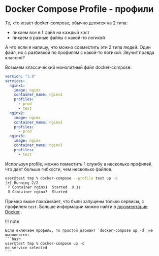 # Docker Compose Profile - профили

Те, кто юзает docker-compose, обычно делятся на 2 типа: 

- пихаем все в 1 файл на каждый хост
- пихаем в разные файлы с какой-то логикой

А что если я напишу, что можно совместить эти 2 типа людей. Один файл, но с разбивкой по профилям с какой-то логикой. Звучит правда классно?

Возьмем классический монолитный файл docker-compose:

```yaml title="docker-compose.yml"
version: "3.9"
services:
  nginx1:
    image: nginx
    container_name: nginx1
    profiles: 
      - prod
      - test
  nginx2:
    image: nginx
    container_name: nginx2
    profiles: 
      - prod
  nginx3:
    image: nginx
    container_name: nginx3
    profiles: 
      - test
```

Используя profile, можно поместить 1 службу в несколько профилей, что  дает больше гибкости, чем несколько файлов.

```bash
user@test tmp % docker-compose --profile test up -d
[+] Running 2/2
 ⠿ Container nginx1  Started  0.1s
 ⠿ Container nginx3  Started
```

 Пример выше показывает, что были запущены только сервисы, с профилем `test`. Больше информации можно найти в [документации Docker](https://docs.docker.com/compose/profiles/) .

!!! note

    Eсли включаем профиль, то простой вариант `docker-compose up -d` не выполнится:
    ```bash
    user@test tmp % docker-compose up -d
    no service selected
    ```